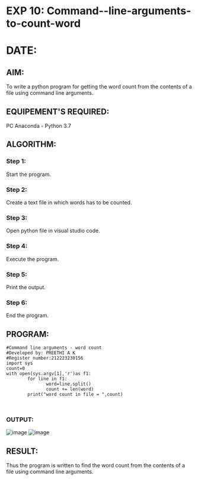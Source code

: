 # EXP 10: Command--line-arguments-to-count-word
# DATE:
## AIM:
To write a python program for getting the word count from the contents of a file using command line arguments.
## EQUIPEMENT'S REQUIRED: 
PC
Anaconda - Python 3.7
## ALGORITHM: 
### Step 1:
Start the program.
### Step 2: 
 Create a text file in which words has to be counted.
### Step 3: 
Open python file in visual studio code.
### Step 4:  
Execute the program.
### Step 5: 
Print the output.
### Step 6: 
End the program.
## PROGRAM:
```
#Command line arguments - word count
#Developed by: PREETHI A K
#Register number:212223230156
import sys
count=0
with open(sys.argv[1],'r')as f1:
        for line in f1:
               word=line.split()
               count += len(word)
        print("word count in file = ",count)



```

### OUTPUT:
![image](https://github.com/user-attachments/assets/5d8b7db4-3056-4124-b81f-f823f117084e)
![image](https://github.com/user-attachments/assets/c1c823ea-4275-480c-b173-9980af84eef6)



## RESULT:
Thus the program is written to find the word count from the contents of a file using command line arguments.
